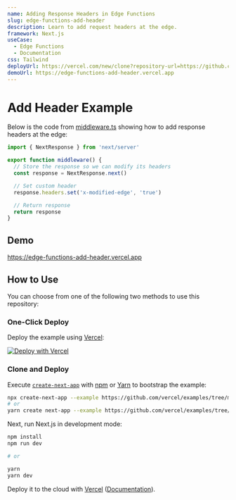 ```yaml
---
name: Adding Response Headers in Edge Functions
slug: edge-functions-add-header
description: Learn to add request headers at the edge.
framework: Next.js
useCase:
  - Edge Functions
  - Documentation
css: Tailwind
deployUrl: https://vercel.com/new/clone?repository-url=https://github.com/vercel/examples/tree/main/edge-functions/add-header&project-name=add-header&repository-name=add-header
demoUrl: https://edge-functions-add-header.vercel.app
---
```


# Add Header Example

Below is the code from [middleware.ts](middleware.ts) showing how to add response headers at the edge:

```ts
import { NextResponse } from 'next/server'

export function middleware() {
  // Store the response so we can modify its headers
  const response = NextResponse.next()

  // Set custom header
  response.headers.set('x-modified-edge', 'true')

  // Return response
  return response
}
```

## Demo

https://edge-functions-add-header.vercel.app

## How to Use

You can choose from one of the following two methods to use this repository:

### One-Click Deploy

Deploy the example using [Vercel](https://vercel.com?utm_source=github&utm_medium=readme&utm_campaign=vercel-examples):

[![Deploy with Vercel](https://vercel.com/button)](https://vercel.com/new/clone?repository-url=https://github.com/vercel/examples/tree/main/edge-functions/add-header&project-name=add-header&repository-name=add-header)

### Clone and Deploy

Execute [`create-next-app`](https://github.com/vercel/next.js/tree/canary/packages/create-next-app) with [npm](https://docs.npmjs.com/cli/init) or [Yarn](https://yarnpkg.com/lang/en/docs/cli/create/) to bootstrap the example:

```bash
npx create-next-app --example https://github.com/vercel/examples/tree/main/edge-functions/add-header add-header
# or
yarn create next-app --example https://github.com/vercel/examples/tree/main/edge-functions/add-header add-header
```

Next, run Next.js in development mode:

```bash
npm install
npm run dev

# or

yarn
yarn dev
```

Deploy it to the cloud with [Vercel](https://vercel.com/new?utm_source=github&utm_medium=readme&utm_campaign=edge-middleware-eap) ([Documentation](https://nextjs.org/docs/deployment)).
